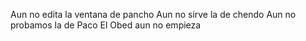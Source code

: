 Aun no edita la ventana de pancho
Aun no sirve la de chendo
Aun no probamos la de Paco
El Obed aun no empieza 
